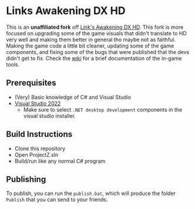 # Links Awakening DX HD

This is an **unaffiliated fork** off [Link's Awakening DX HD](https://linksawakeningdxhd.itch.io/links-awakening-dx-hd). This fork is more focused on upgrading some of the game visuals that didn't translate to HD very well and making them better in general tho maybe not as faithful. Making the game code a little bit cleaner, updating some of the game components, and fixing some of the bugs that were published that the devs didn't get to fix. 
Check the [wiki](https://github.com/ihm-tswow/Links-Awakening-DX-HD/wiki) for a brief documentation of the in-game tools.

## Prerequisites

- (Very) Basic knowledge of C# and Visual Studio
- [Visual Studio 2022](https://visualstudio.microsoft.com/downloads/)
    - Make sure to select `.NET desktop development` components in the visual studio installer.

## Build Instructions

- Clone this repository
- Open ProjectZ.sln
- Build/run like any normal C# program

## Publishing

To publish, you can run the `publish.bat`, which will produce the folder `Publish` that you can send to your friends.
